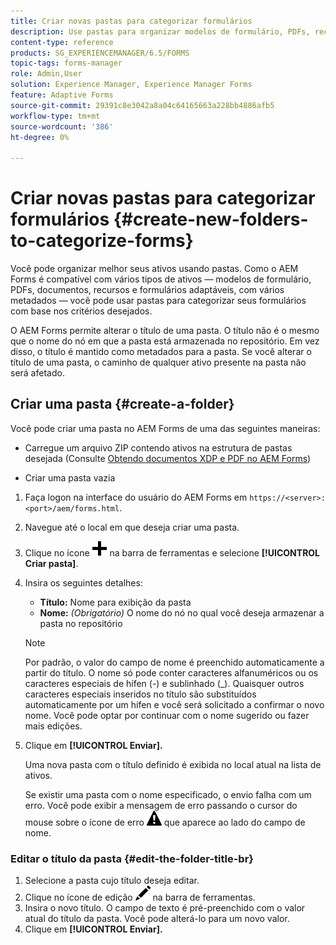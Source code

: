 ```yaml
---
title: Criar novas pastas para categorizar formulários
description: Use pastas para organizar modelos de formulário, PDFs, recursos e formulários adaptáveis.
content-type: reference
products: SG_EXPERIENCEMANAGER/6.5/FORMS
topic-tags: forms-manager
role: Admin,User
solution: Experience Manager, Experience Manager Forms
feature: Adaptive Forms
source-git-commit: 29391c8e3042a8a04c64165663a228bb4886afb5
workflow-type: tm+mt
source-wordcount: '386'
ht-degree: 0%

---
```


# Criar novas pastas para categorizar formulários {#create-new-folders-to-categorize-forms}

Você pode organizar melhor seus ativos usando pastas. Como o AEM Forms é compatível com vários tipos de ativos — modelos de formulário, PDFs, documentos, recursos e formulários adaptáveis, com vários metadados — você pode usar pastas para categorizar seus formulários com base nos critérios desejados.

O AEM Forms permite alterar o título de uma pasta. O título não é o mesmo que o nome do nó em que a pasta está armazenada no repositório. Em vez disso, o título é mantido como metadados para a pasta. Se você alterar o título de uma pasta, o caminho de qualquer ativo presente na pasta não será afetado.

## Criar uma pasta {#create-a-folder}

Você pode criar uma pasta no AEM Forms de uma das seguintes maneiras:

* Carregue um arquivo ZIP contendo ativos na estrutura de pastas desejada (Consulte [Obtendo documentos XDP e PDF no AEM Forms](/help/forms/using/get-xdp-pdf-documents-aem.md))

* Criar uma pasta vazia

1. Faça logon na interface do usuário do AEM Forms em `https://<server>:<port>/aem/forms.html`.
1. Navegue até o local em que deseja criar uma pasta.
1. Clique no ícone ![aem6forms_add](assets/aem6forms_add.png) na barra de ferramentas e selecione **[!UICONTROL Criar pasta]**.

1. Insira os seguintes detalhes:

   * **Título:** Nome para exibição da pasta
   * **Nome:** *(Obrigatório)* O nome do nó no qual você deseja armazenar a pasta no repositório

   >[!NOTE]
   >
   >Por padrão, o valor do campo de nome é preenchido automaticamente a partir do título. O nome só pode conter caracteres alfanuméricos ou os caracteres especiais de hífen (-) e sublinhado (_). Quaisquer outros caracteres especiais inseridos no título são substituídos automaticamente por um hífen e você será solicitado a confirmar o novo nome. Você pode optar por continuar com o nome sugerido ou fazer mais edições.

1. Clique em **[!UICONTROL Enviar].**

   Uma nova pasta com o título definido é exibida no local atual na lista de ativos.

   Se existir uma pasta com o nome especificado, o envio falha com um erro. Você pode exibir a mensagem de erro passando o cursor do mouse sobre o ícone de erro ![aem6forms_error_alert](assets/aem6forms_error_alert.png) que aparece ao lado do campo de nome.

### Editar o título da pasta {#edit-the-folder-title-br}

1. Selecione a pasta cujo título deseja editar.
1. Clique no ícone de edição ![aem6forms_edit](assets/aem6forms_edit.png) na barra de ferramentas.
1. Insira o novo título. O campo de texto é pré-preenchido com o valor atual do título da pasta. Você pode alterá-lo para um novo valor.
1. Clique em **[!UICONTROL Enviar].**
